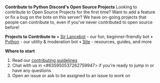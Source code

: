 **Contribute to Python Discord's Open Source Projects**
Looking to contribute to Open Source Projects for the first time? Want to add a feature or fix a bug on the bots on this server? We have on-going projects that people can contribute to, even if you've never contributed to open source before!

**Projects to Contribute to**
• [Sir Lancebot](https://github.com/python-discord/sir-lancebot) - our fun, beginner-friendly bot
• [Python](https://github.com/python-discord/bot) - our utility & moderation bot
• [Site](https://github.com/python-discord/site) - resources, guides, and more

**Where to start**
1. Read our [contributing guidelines](https://pythondiscord.com/pages/guides/pydis-guides/contributing/)
2. Chat with us in <#635950537262759947> if you're ready to jump in or have any questions
3. Open an issue or ask to be assigned to an issue to work on
